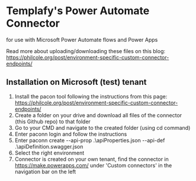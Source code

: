 # Templafy's Power Automate Connector
for use with Microsoft Power Automate flows and Power Apps

Read more about uploading/downloading these files on this blog: 
https://philcole.org/post/environment-specific-custom-connector-endpoints/

## Installation on Microsoft (test) tenant
1. Install the pacon tool following the instructions from this page: https://philcole.org/post/environment-specific-custom-connector-endpoints/
2. Create a folder on your drive and download all files of the connector (this Github repo) to that folder
3. Go to your CMD and navigate to the created folder (using cd command)
4. Enter paconn login and follow the instructions
5. Enter paconn create --api-prop .\apiProperties.json --api-def .\apiDefinition.swagger.json
6. Select the right environment
7. Connector is created on your own tenant, find the connector in https://make.powerapps.com/ under 'Custom connectors' in the navigation bar on the left
